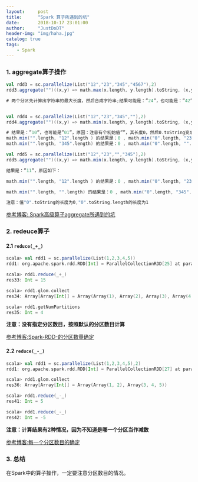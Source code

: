 ```yaml
---
layout:     post
title:      "Spark 算子所遇到的坑"
date:       2018-10-17 23:01:00
author:     "JustDoDT"
header-img: "img/haha.jpg"
catalog: true
tags:
    - Spark
---
```


### 1. aggregate算子操作

~~~scala
val rdd3 = sc.parallelize(List("12","23","345","4567"),2)
rdd3.aggregate("")((x,y) => math.max(x.length, y.length).toString, (x,y) => x + y)

# 两个分区先计算出字符串的最大长度，然后合成字符串;结果可能是：”24”，也可能是：”42”，体现了并行化特点。


val rdd4 = sc.parallelize(List("12","23","345",""),2)
rdd4.aggregate("")((x,y) => math.min(x.length, y.length).toString, (x,y) => x + y)

# 结果是：”10”，也可能是”01”，原因：注意有个初始值””，其长度0，然后0.toString变成字符串。值"0".toString的长度为0,"0".toString.length的长度为1 。分区可能为（“12”，“23”）和（“345”，“”）；初始值为""，然后初始值和“12”，“34”比较，或者是""和“345”比较，然后和“”比较。
math.min("".length, "12".length ) 的结果是：0 , math.min("0".length, "23".length ) 的结果是1
math.min("".length, "345".length) 的结果是：0 , math.min("0".length, "".length)  的结果是：0  

val rdd5 = sc.parallelize(List("12","23","","345"),2)
rdd5.aggregate("")((x,y) => math.min(x.length, y.length).toString, (x,y) => x + y)

结果是：”11”，原因如下：

math.min("".length, "12".length ) 的结果是：0 , math.min("0".length, "23".length ) 的结果是：1  

math.min("".length, "".length) 的结果是：0 , math.min("0".length, "345".length) 的结果是：1  

注意：值"0".toString的长度为0,"0".toString.length的长度为1

~~~



[参考博客: Spark高级算子aggregate所遇到的坑]( https://blog.csdn.net/liuzhuang2017/article/details/83115626)



### 2. redeuce算子

#### 2.1 `reduce(_+_)`

~~~scala
scala> val rdd1 = sc.parallelize(List(1,2,3,4,5))
rdd1: org.apache.spark.rdd.RDD[Int] = ParallelCollectionRDD[25] at parallelize at <console>:24

scala> rdd1.reduce(_+_)
res33: Int = 15

scala> rdd1.glom.collect
res34: Array[Array[Int]] = Array(Array(1), Array(2), Array(3), Array(4, 5))

scala> rdd1.getNumPartitions
res35: Int = 4
~~~



**注意：没有指定分区数目，按照默认的分区数目计算**

[参考博客:Spark-RDD-的分区数量确定](https://justdodt.github.io/2018/04/23/Spark-RDD-%E7%9A%84%E5%88%86%E5%8C%BA%E6%95%B0%E9%87%8F%E7%A1%AE%E5%AE%9A/)

#### 2.2 `reduce(_-_)`

~~~scala
scala> val rdd1 = sc.parallelize(List(1,2,3,4,5),2)
rdd1: org.apache.spark.rdd.RDD[Int] = ParallelCollectionRDD[27] at parallelize at <console>:24

scala> rdd1.glom.collect
res36: Array[Array[Int]] = Array(Array(1, 2), Array(3, 4, 5))

scala> rdd1.reduce(_-_)
res41: Int = 5

scala> rdd1.reduce(_-_)
res42: Int = -5
~~~



**注意：计算结果有2种情况，因为不知道是哪一个分区当作减数**

[参考博客:每一个分区数目的确定](https://justdodt.github.io/2018/04/23/Spark-RDD-%E7%9A%84%E5%88%86%E5%8C%BA%E6%95%B0%E9%87%8F%E7%A1%AE%E5%AE%9A/)


### 3. 总结

在Spark中的算子操作，一定要注意分区数目的情况。







